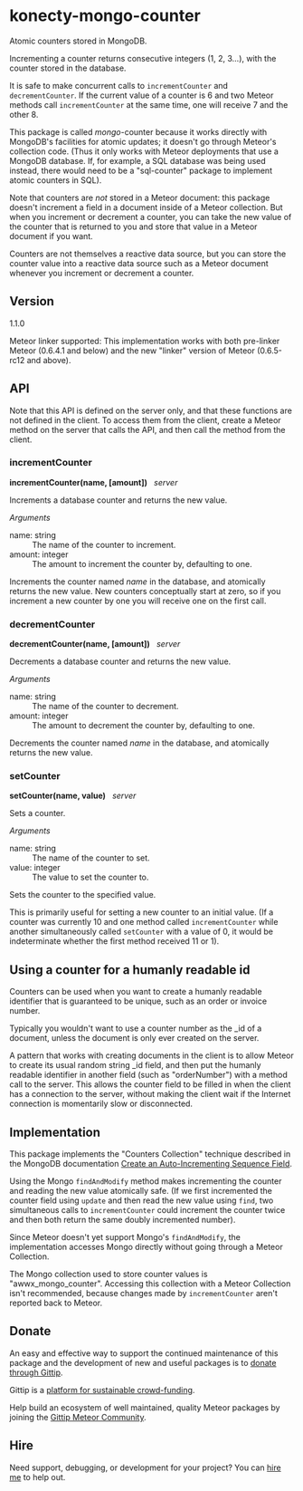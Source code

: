 # konecty-mongo-counter

Atomic counters stored in MongoDB.

Incrementing a counter returns consecutive integers (1, 2, 3...), with
the counter stored in the database.

It is safe to make concurrent calls to `incrementCounter` and
`decrementCounter`.  If the current value of a counter is 6 and two
Meteor methods call `incrementCounter` at the same time, one will
receive 7 and the other 8.

This package is called <i>mongo</i>-counter because it works directly
with MongoDB's facilities for atomic updates; it doesn't go through
Meteor's collection code.  (Thus it only works with Meteor deployments
that use a MongoDB database.  If, for example, a SQL database was
being used instead, there would need to be a "sql-counter" package to
implement atomic counters in SQL).

Note that counters are *not* stored in a Meteor document: this package
doesn't increment a field in a document inside of a Meteor collection.
But when you increment or decrement a counter, you can take the new
value of the counter that is returned to you and store that value in a
Meteor document if you want.

Counters are not themselves a reactive data source, but you can store
the counter value into a reactive data source such as a Meteor
document whenever you increment or decrement a counter.


## Version

1.1.0

Meteor linker supported:
This implementation works with both pre-linker Meteor (0.6.4.1 and
below) and the new "linker" version of Meteor (0.6.5-rc12 and above).


## API

Note that this API is defined on the server only, and that these
functions are not defined in the client.  To access them from the
client, create a Meteor method on the server that calls the API,
and then call the method from the client.


### incrementCounter

**incrementCounter(name, [amount])** &nbsp; *server*

Increments a database counter and returns the new value.

*Arguments*

<dl>
  <dt>name: string</dt>
  <dd>The name of the counter to increment.</dd>

  <dt>amount: integer</dt>
  <dd>The amount to increment the counter by, defaulting to one.</dd>
</dl>

Increments the counter named *name* in the database, and atomically
returns the new value.  New counters conceptually start at zero, so if
you increment a new counter by one you will receive one on the first
call.


### decrementCounter

**decrementCounter(name, [amount])** &nbsp; *server*

Decrements a database counter and returns the new value.

*Arguments*

<dl>
  <dt>name: string</dt>
  <dd>The name of the counter to decrement.</dd>

  <dt>amount: integer</dt>
  <dd>The amount to decrement the counter by, defaulting to one.</dd>
</dl>

Decrements the counter named *name* in the database, and atomically
returns the new value.


### setCounter

**setCounter(name, value)** &nbsp; *server*

Sets a counter.

*Arguments*

<dl>
  <dt>name: string</dt>
  <dd>The name of the counter to set.</dd>

  <dt>value: integer</dt>
  <dd>The value to set the counter to.</dd>
</dl>

Sets the counter to the specified value.

This is primarily useful for setting a new counter to an initial
value.  (If a counter was currently 10 and one method called
`incrementCounter` while another simultaneously called `setCounter`
with a value of 0, it would be indeterminate whether the first method
received 11 or 1).


## Using a counter for a humanly readable id

Counters can be used when you want to create a humanly readable
identifier that is guaranteed to be unique, such as an order or
invoice number.

Typically you wouldn't want to use a counter number as the _id of a
document, unless the document is only ever created on the server.

A pattern that works with creating documents in the client is to allow
Meteor to create its usual random string _id field, and then put the
humanly readable identifier in another field (such as "orderNumber")
with a method call to the server.  This allows the counter field to be
filled in when the client has a connection to the server, without
making the client wait if the Internet connection is momentarily slow
or disconnected.


## Implementation

This package implements the "Counters Collection" technique described
in the MongoDB documentation
[Create an Auto-Incrementing Sequence Field](http://docs.mongodb.org/manual/tutorial/create-an-auto-incrementing-field/#a-counters-collection).

Using the Mongo `findAndModify` method makes incrementing the counter
and reading the new value atomically safe.  (If we first incremented
the counter field using `update` and then read the new value using
`find`, two simultaneous calls to `incrementCounter` could increment
the counter twice and then both return the same doubly incremented
number).

Since Meteor doesn't yet support Mongo's `findAndModify`, the
implementation accesses Mongo directly without going through a Meteor
Collection.

The Mongo collection used to store counter values is
"awwx_mongo_counter".  Accessing this collection with
a Meteor Collection isn't recommended, because changes made by
`incrementCounter` aren't reported back to Meteor.


## Donate

An easy and effective way to support the continued maintenance of this
package and the development of new and useful packages is to [donate
through Gittip](https://www.gittip.com/awwx/).

Gittip is a [platform for sustainable
crowd-funding](https://www.gittip.com/about/faq.html).

Help build an ecosystem of well maintained, quality Meteor packages by
joining the
[Gittip Meteor Community](https://www.gittip.com/for/meteor/).


## Hire

Need support, debugging, or development for your project?  You can
[hire me](http://awwx.ws/hire-me) to help out.
